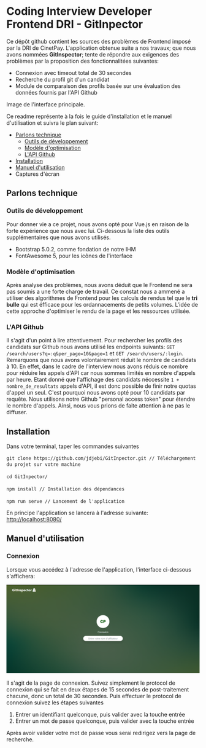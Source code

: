 # Coding Interview Developer Frontend DRI - GitInpector

Ce dépôt github contient les sources des problèmes de Frontend imposé par la DRI de CinetPay. L'application obtenue suite a nos travaux; que nous avons nommées **GitInspector**; tente de répondre aux exigences des problèmes par la proposition des fonctionnalitées suivantes:

- Connexion avec timeout total de 30 secondes
- Recherche du profil git d'un candidat
- Module de comparaison des profils basée sur une évaluation des données fournis par l'API Github

Image de l'interface principale.

Ce readme représente à la fois le guide d'installation et le manuel d'utilisation et suivra le plan suivant:

- [Parlons technique](#parlons-technique)
    - [Outils de développement](#outils-de-développement)
    - [Modèle d'optimisation](#modèle-d'optimisation)
    - [L'API Github](#l'api-github)
- [Installation](#installation)
- [Manuel d'utilisation](#manuel-d'utilisation)
- Captures d'écran

## Parlons technique

### Outils de développement

Pour donner vie a ce projet, nous avons opté pour Vue.js en raison de la forte expérience que nous avec lui. Ci-dessous la liste des outils supplémentaires que nous avons utilisés.

- Bootstrap 5.0.2, comme fondation de notre IHM
- FontAwesome 5, pour les icônes de l'interface

### Modèle d'optimisation

Après analyse des problèmes, nous avons déduit que le Frontend ne sera pas soumis a une forte charge de travail. Ce constat nous a ammené a utiliser des algorithmes de Frontend pour les calculs de rendus tel que le **tri bulle** qui est éfficace pour les ordannacements de petits volumes. L'idée de cette approche d'optimiser le rendu de la page et les ressources utilisée.

### L'API Github

Il s'agit d'un point à lire attentivement. Pour rechercher les profils des candidats sur Github nous avons utilisé les endpoints suivants: `GET /search/users?q=:q&per_page=10&page=1` et `GET /search/users/:login`. Remarquons que nous avons volontairement réduit le nombre de candidats à 10. En effet, dans le cadre de l'interview nous avons réduis ce nombre pour réduire les appels d'API car nous sommes limités en nombre d'appels par heure. Etant donné que l'affichage des candidats néccessite `1 + nombre_de_resultats` appels d'API, il est donc possible de finir notre quotas d'appel un seul. C'est pourquoi nous avons opté pour 10 candidats par requête. Nous utilisons notre Github "personal access token" pour étendre le nombre d'appels. Ainsi, nous vous prions de faite attention à ne pas le diffuser.

## Installation

Dans votre terminal, taper les commandes suivantes
```
git clone https://github.com/jdjebi/GitInpector.git // Téléchargement du projet sur votre machine

cd GitInpector/

npm install // Installation des dépendances

npm run serve // Lancement de l'application
```
En principe l'application se lancera à l'adresse suivante: [http://localhost:8080/](http://localhost:8080/)

## Manuel d'utilisation

### Connexion

Lorsque vous accédez à l'adresse de l'application, l'interface ci-dessous s'affichera:

![Page de connexion](doc/login2.png)

Il s'agit de la page de connexion. Suivez simplement  le protocol de connexion qui se fait en deux étapes de 15 secondes de post-traitement chacune, donc un total de 30 secondes. Puis effectuer le protocol de connexion suivez les étapes suivantes

1. Entrer un identifiant quelconque, puis valider avec la touche entrée
2. Entrer un mot de passe quelconque, puis valider avec la touche entrée

Après avoir valider votre mot de passe vous serai redirigez vers la page de recherche.
